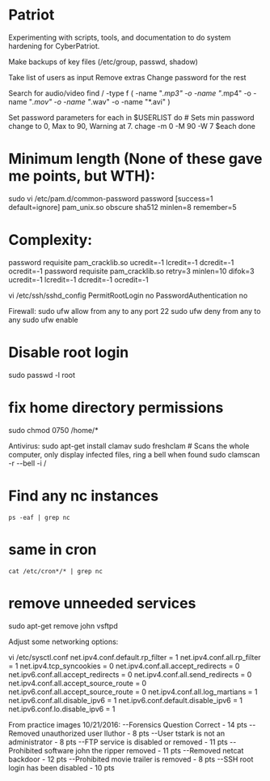 # Patriot

Experimenting with scripts, tools, and documentation to do system hardening for CyberPatriot. 

Make backups of key files (/etc/group, passwd, shadow)

Take list of users as input
    Remove extras
    Change password for the rest

Search for audio/video
find / -type f \( -name "*.mp3" -o -name "*.mp4" -o -name "*.mov" -o -name "*.wav" -o -name "*.avi" \)
  
  Set password parameters
    for each in $USERLIST
        do
        # Sets min password change to 0, Max to 90, Warning at 7. 
            chage -m 0 -M 90 -W 7 $each
        done
      
  # Minimum length (None of these gave me points, but WTH):
  sudo vi /etc/pam.d/common-password
password	[success=1 default=ignore]	pam_unix.so obscure sha512 minlen=8 remember=5
# Complexity:
password requisite pam_cracklib.so ucredit=-1 lcredit=-1 dcredit=-1  ocredit=-1
password requisite pam_cracklib.so retry=3 minlen=10 difok=3 ucredit=-1 lcredit=-1 dcredit=-1  ocredit=-1

vi /etc/ssh/sshd_config
    PermitRootLogin no
    PasswordAuthentication no

Firewall:
    sudo ufw allow from any to any port 22
    sudo ufw deny from any to any
    sudo ufw enable


# Disable root login
  sudo passwd -l root


# fix home directory permissions
  sudo chmod 0750 /home/*
  
  Antivirus:
  sudo apt-get install clamav
  sudo freshclam
    # Scans the whole computer, only display infected files, ring a bell when found
  sudo clamscan -r --bell -i /
 
 
 # Find any nc instances
    ps -eaf | grep nc
    
 # same in cron
    cat /etc/cron*/* | grep nc
    
  # remove unneeded services
sudo apt-get remove john vsftpd
 
    
Adjust some networking options:

vi /etc/sysctl.conf
    net.ipv4.conf.default.rp_filter = 1
    net.ipv4.conf.all.rp_filter = 1
    net.ipv4.tcp_syncookies = 0
    net.ipv4.conf.all.accept_redirects = 0
    net.ipv6.conf.all.accept_redirects = 0
    net.ipv4.conf.all.send_redirects = 0
    net.ipv4.conf.all.accept_source_route = 0
    net.ipv6.conf.all.accept_source_route = 0
    net.ipv4.conf.all.log_martians = 1
    net.ipv6.conf.all.disable_ipv6 = 1
    net.ipv6.conf.default.disable_ipv6 = 1
    net.ipv6.conf.lo.disable_ipv6 = 1
    
    
From practice images 10/21/2016:
--Forensics Question Correct - 14 pts
--Removed unauthorized user lluthor - 8 pts
--User tstark is not an administrator - 8 pts
--FTP service is disabled or removed - 11 pts
--Prohibited software john the ripper removed - 11 pts
--Removed netcat backdoor - 12 pts
--Prohibited movie trailer is removed - 8 pts
--SSH root login has been disabled - 10 pts


    